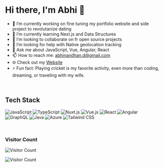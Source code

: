 # Hi there, I'm Abhi 👋

- 🔭 I’m currently working on fine tuning my portfolio website and side project to revolutanize dating
- 🌱 I’m currently learning Next.js and Data Structures
- 👯 I’m looking to collaborate on fr open source projects
- 🤔 I’m looking for help with Native geolocation tracking
- 💬 Ask me about JavaScript, Vue, Angular, React
- 📫 How to reach me: abhinandhan.d@gmail.com
- 🌐 Check out my [Website](https://abhicodestudio.com?utm_source=github)
- ⚡ Fun fact: Playing cricket is my favorite activity, even more than coding, dreaming, or traveling with my wife.

<br>

## Tech Stack
![JavaScript](https://img.shields.io/badge/JavaScript-F7DF1E?style=for-the-badge&logo=javascript&logoColor=black) 
![TypeScript](https://img.shields.io/badge/TypeScript-007ACC?style=for-the-badge&logo=typescript&logoColor=white)
![Nuxt.js](https://img.shields.io/badge/Nuxt.js-00C58E?style=for-the-badge&logo=nuxtdotjs&logoColor=white)
![Vue.js](https://img.shields.io/badge/Vue.js-4FC08D?style=for-the-badge&logo=vuedotjs&logoColor=white)
![React](https://img.shields.io/badge/React-61DAFB?style=for-the-badge&logo=react&logoColor=black)
![Angular](https://img.shields.io/badge/Angular-DD0031?style=for-the-badge&logo=angular&logoColor=white)
![GraphQL](https://img.shields.io/badge/GraphQL-E10098?style=for-the-badge&logo=graphql&logoColor=white)
![Java](https://img.shields.io/badge/Java-ED8B00?style=for-the-badge&logo=java&logoColor=white)
![Azure](https://img.shields.io/badge/Azure-0078D4?style=for-the-badge&logo=microsoftazure&logoColor=white)
![Tailwind CSS](https://img.shields.io/badge/Tailwind_CSS-38B2AC?style=for-the-badge&logo=tailwindcss&logoColor=white)

<br>

### Visitor Count 
![Visitor Count](https://profile-counter.glitch.me/{abhinandhand}/count.svg)


<!-- Add Google Analytics tracking code here -->
<img src="https://www.google-analytics.com/collect?v=1&t=pageview&tid=G-PRLKTX16W&cid=555&aip=1&dp=%2Fhome" alt="Visitor Count">

